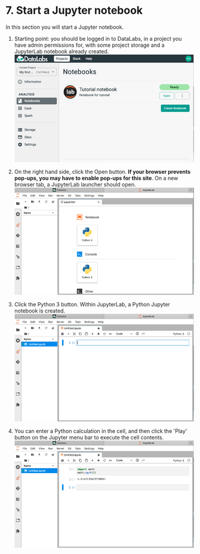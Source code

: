 # 7. Start a Jupyter notebook

In this section you will start a Jupyter notebook.

1. Starting point: you should be logged in to DataLabs, in a project you have admin
permissions for, with some project storage and a JupyterLab notebook already created.
![project notebook page](../../img/project-notebooks-page-first-notebook-ready.png
"project notebook page")

1. On the right hand side, click the Open button.
__If your browser prevents pop-ups, you may have to enable pop-ups for this site__.
On a new browser tab, a JupyterLab launcher should open.
![JupyterLab launcher](../../img/jupyterlab-launcher.png "JupyterLab launcher")

1. Click the Python 3 button.
Within JupyterLab, a Python Jupyter notebook is created.
![JupyterLab new notebook](../../img/jupyterlab-new-notebook.png "JupyterLab new notebook")

1. You can enter a Python calculation in the cell, and then click the 'Play' button on the
Jupyter menu bar to execute the cell contents.
![JupyterLab unsaved notebook](../../img/jupyterlab-unsaved-notebook.png
"JupyterLab unsaved notebook")
